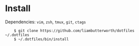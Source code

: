 # Install

Dependencies: `vim`, `zsh`, `tmux`, `git`, `ctags`

```
    $ git clone https://github.com/liambutterworth/dotfiles ~/.dotfiles
    $ ~/.dotfiles/bin/install
```
